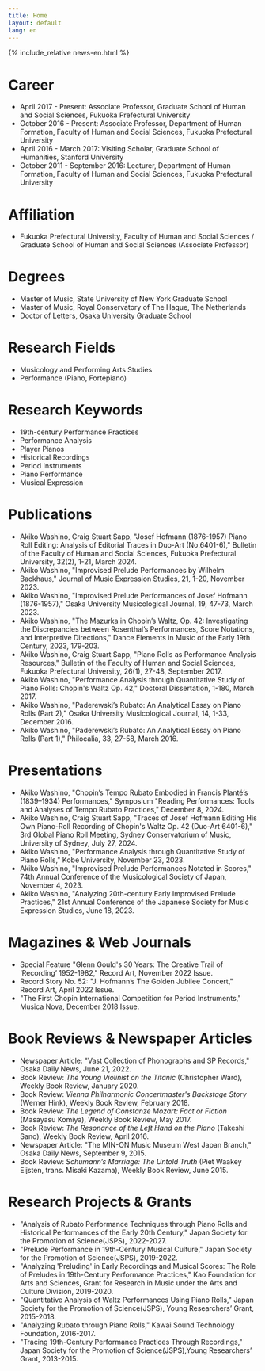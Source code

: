 ```yaml
---
title: Home
layout: default
lang: en
---
```


{% include_relative news-en.html %}

# Career
* April 2017 - Present: Associate Professor, Graduate School of Human and Social Sciences, Fukuoka Prefectural University
* October 2016 - Present: Associate Professor, Department of Human Formation, Faculty of Human and Social Sciences, Fukuoka Prefectural University
* April 2016 - March 2017: Visiting Scholar, Graduate School of Humanities, Stanford University
* October 2011 - September 2016: Lecturer, Department of Human Formation, Faculty of Human and Social Sciences, Fukuoka Prefectural University

# Affiliation
* Fukuoka Prefectural University, Faculty of Human and Social Sciences / Graduate School of Human and Social Sciences (Associate Professor)

# Degrees
* Master of Music, State University of New York Graduate School
* Master of Music, Royal Conservatory of The Hague, The Netherlands
* Doctor of Letters, Osaka University Graduate School

# Research Fields
* Musicology and Performing Arts Studies
* Performance (Piano, Fortepiano)

# Research Keywords
* 19th-century Performance Practices
* Performance Analysis
* Player Pianos
* Historical Recordings
* Period Instruments
* Piano Performance
* Musical Expression

# Publications
* Akiko Washino, Craig Stuart Sapp, "Josef Hofmann (1876-1957) Piano Roll Editing: Analysis of Editorial Traces in Duo-Art (No.6401-6)," Bulletin of the Faculty of Human and Social Sciences, Fukuoka Prefectural University, 32(2), 1-21, March 2024.
* Akiko Washino, "Improvised Prelude Performances by Wilhelm Backhaus," Journal of Music Expression Studies, 21, 1-20, November 2023.
* Akiko Washino, "Improvised Prelude Performances of Josef Hofmann (1876-1957)," Osaka University Musicological Journal, 19, 47-73, March 2023.
* Akiko Washino, "The Mazurka in Chopin’s Waltz, Op. 42: Investigating the Discrepancies between Rosenthal’s Performances, Score Notations, and Interpretive Directions," Dance Elements in Music of the Early 19th Century, 2023, 179-203.
* Akiko Washino, Craig Stuart Sapp, "Piano Rolls as Performance Analysis Resources," Bulletin of the Faculty of Human and Social Sciences, Fukuoka Prefectural University, 26(1), 27-48, September 2017.
* Akiko Washino, "Performance Analysis through Quantitative Study of Piano Rolls: Chopin's Waltz Op. 42," Doctoral Dissertation, 1-180, March 2017.
* Akiko Washino, "Paderewski’s Rubato: An Analytical Essay on Piano Rolls (Part 2)," Osaka University Musicological Journal, 14, 1-33, December 2016.
* Akiko Washino, "Paderewski’s Rubato: An Analytical Essay on Piano Rolls (Part 1)," Philocalia, 33, 27-58, March 2016.

# Presentations
* Akiko Washino, "Chopin’s Tempo Rubato Embodied in Francis Planté’s (1839–1934) Performances," Symposium "Reading Performances: Tools and Analyses of Tempo Rubato Practices," December 8, 2024.
* Akiko Washino, Craig Stuart Sapp, "Traces of Josef Hofmann Editing His Own Piano-Roll Recording of Chopin's Waltz Op. 42 (Duo-Art 6401-6)," 3rd Global Piano Roll Meeting, Sydney Conservatorium of Music, University of Sydney, July 27, 2024.
* Akiko Washino, "Performance Analysis through Quantitative Study of Piano Rolls," Kobe University, November 23, 2023.
* Akiko Washino, "Improvised Prelude Performances Notated in Scores," 74th Annual Conference of the Musicological Society of Japan, November 4, 2023.
* Akiko Washino, "Analyzing 20th-century Early Improvised Prelude Practices," 21st Annual Conference of the Japanese Society for Music Expression Studies, June 18, 2023.

# Magazines & Web Journals
* Special Feature "Glenn Gould's 30 Years: The Creative Trail of ‘Recording’ 1952-1982," Record Art, November 2022 Issue.
* Record Story No. 52: "J. Hofmann’s The Golden Jubilee Concert," Record Art, April 2022 Issue.
* "The First Chopin International Competition for Period Instruments," Musica Nova, December 2018 Issue.

# Book Reviews & Newspaper Articles
* Newspaper Article: "Vast Collection of Phonographs and SP Records," Osaka Daily News, June 21, 2022.
* Book Review: *The Young Violinist on the Titanic* (Christopher Ward), Weekly Book Review, January 2020.
* Book Review: *Vienna Philharmonic Concertmaster's Backstage Story* (Werner Hink), Weekly Book Review, February 2018.
* Book Review: *The Legend of Constanze Mozart: Fact or Fiction* (Masayasu Komiya), Weekly Book Review, May 2017.
* Book Review: *The Resonance of the Left Hand on the Piano* (Takeshi Sano), Weekly Book Review, April 2016.
* Newspaper Article: "The MIN-ON Music Museum West Japan Branch," Osaka Daily News, September 9, 2015.
* Book Review: *Schumann’s Marriage: The Untold Truth* (Piet Waakey Eijsten, trans. Misaki Kazama), Weekly Book Review, June 2015.

# Research Projects & Grants
* "Analysis of Rubato Performance Techniques through Piano Rolls and Historical Performances of the Early 20th Century," Japan Society for the Promotion of Science(JSPS), 2022-2027.
* "Prelude Performance in 19th-Century Musical Culture," Japan Society for the Promotion of Science(JSPS), 2019-2022.
* "Analyzing 'Preluding' in Early Recordings and Musical Scores: The Role of Preludes in 19th-Century Performance Practices," Kao Foundation for Arts and Sciences, Grant for Research in Music under the Arts and Culture Division, 2019-2020.
* "Quantitative Analysis of Waltz Performances Using Piano Rolls," Japan Society for the Promotion of Science(JSPS), Young Researchers’ Grant, 2015-2018.
* "Analyzing Rubato through Piano Rolls," Kawai Sound Technology Foundation, 2016-2017.
* "Tracing 19th-Century Performance Practices Through Recordings," Japan Society for the Promotion of Science(JSPS),Young Researchers’ Grant, 2013-2015.

